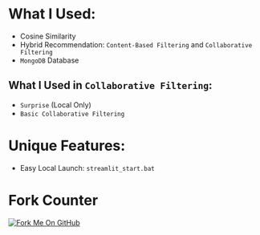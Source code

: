 # What I Used:
- Cosine Similarity  
- Hybrid Recommendation: `Content-Based Filtering` and `Collaborative Filtering`  
- `MongoDB` Database  

## What I Used in `Collaborative Filtering`:  
- `Surprise` (Local Only)  
- `Basic Collaborative Filtering`  

# Unique Features:
- Easy Local Launch: `streamlit_start.bat`  

# Fork Counter  
[![Fork Me On GitHub](https://img.shields.io/github/forks/AlpikTech/ISTDS-Proje-4?style=flat-square&logo=github&color=181717&label=Fork%20Me)](https://github.com/AlpikTech/ISTDS-Proje-4/fork)
